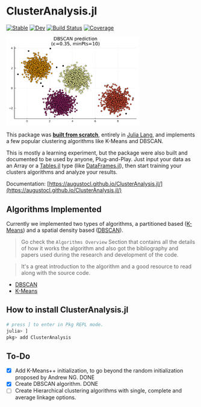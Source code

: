 # ClusterAnalysis.jl

[![Stable](https://img.shields.io/badge/docs-stable-blue.svg)](https://AugustoCL.github.io/ClusterAnalysis.jl/stable)
[![Dev](https://img.shields.io/badge/docs-dev-blue.svg)](https://AugustoCL.github.io/ClusterAnalysis.jl/dev)
[![Build Status](https://github.com/AugustoCL/ClusterAnalysis.jl/workflows/CI/badge.svg)](https://github.com/AugustoCL/ClusterAnalysis.jl/actions)
[![Coverage](https://codecov.io/gh/AugustoCL/ClusterAnalysis.jl/branch/main/graph/badge.svg)](https://codecov.io/gh/AugustoCL/ClusterAnalysis.jl)


<img src="docs/src/plot_dbscan.png" width="70%">  

This package was <ins>**built from scratch**</ins>, entirely in [Julia Lang](https://julialang.org/), and implements a few popular clustering algorithms like K-Means and DBSCAN. 

This is mostly a learning experiment, but the package were also built and documented to be used by anyone, Plug-and-Play. Just input your data as an Array or a [Tables.jl](https://discourse.julialang.org/t/tables-jl-a-table-interface-for-everyone/14071) type (like [DataFrames.jl](https://dataframes.juliadata.org/stable/)), then start training your clusters algorithms and analyze your results. 

Documentation: [https://augustocl.github.io/ClusterAnalysis.jl/](https://augustocl.github.io/ClusterAnalysis.jl/)

## Algorithms Implemented
Currently we implemented two types of algorithms, a partitioned based ([K-Means](https://en.wikipedia.org/wiki/K-means_clustering)) and a spatial density based ([DBSCAN](https://en.wikipedia.org/wiki/DBSCAN)). 

> Go check the `Algorithms Overview` Section that contains all the details of how it works the algorithm and also got the bibliography and papers used during the research and development of the code.

>It's a great introduction to the algorithm and a good resource to read along with the source code.

- [DBSCAN](https://augustocl.github.io/ClusterAnalysis.jl/dev/algorithms/dbscan.html)
- [K-Means](https://augustocl.github.io/ClusterAnalysis.jl/dev/algorithms/kmeans.html)

## How to install ClusterAnalysis.jl

```julia
# press ] to enter in Pkg REPL mode.
julia> ]
pkg> add ClusterAnalysis
```  

## To-Do
- [X] Add K-Means++ initialization, to go beyond the random initialization proposed by Andrew NG. DONE
- [X] Create DBSCAN algorithm. DONE
- [ ] Create Hierarchical clustering algorithms with single, complete and average linkage options.
